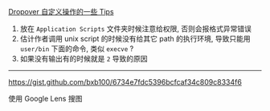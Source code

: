 [Dropover 自定义操作的一些 Tips](https://github.com/bxb100/blog/issues/8)

1. 放在 `Application Scripts` 文件夹时候注意给权限, 否则会报格式异常错误
2. 估计作者调用 unix script 的时候没有给其它 path 的执行环境, 导致只能用 `user/bin` 下面的命令, 类似 `execve` ?
3. 如果没有输出有的时候就是 `2` 导致的原因

---

<a id="issuecomment-1015431962"></a>
https://gist.github.com/bxb100/6734e7fdc5396bcfcaf34c809c8334f6

使用 Google Lens 搜图
